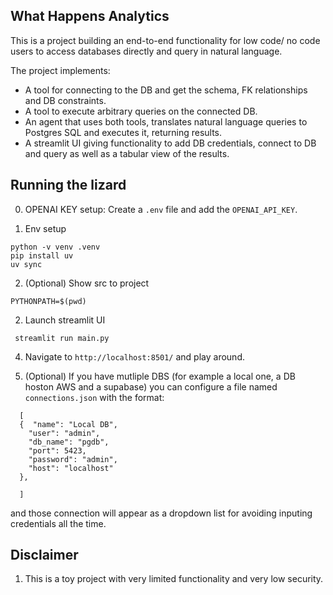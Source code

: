 ## What Happens Analytics

This is a project building an end-to-end
functionality for low code/ no code users to access 
databases directly and query in natural language.

The project implements: 

* A tool for connecting to the DB and get the schema, FK 
    relationships and DB constraints.
* A tool to execute arbitrary queries on the connected DB. 
* An agent that uses both tools, translates natural language
    queries to Postgres SQL and executes it, returning results. 
* A streamlit UI giving functionality to add DB credentials, connect to DB 
    and query as well as a tabular view of the results. 

## Running the lizard

0. OPENAI KEY setup: Create a `.env` file and add the `OPENAI_API_KEY`. 


1. Env setup

```commandline
python -v venv .venv
pip install uv
uv sync
```

2. (Optional) Show src to project 
```commandline
PYTHONPATH=$(pwd)
```

2. Launch streamlit UI

```commandline
 streamlit run main.py
```

4. Navigate to `http://localhost:8501/`  and play around. 

5. (Optional) If you have mutliple DBS (for example a local one, a DB hoston AWS and a supabase)
    you can configure a file named `connections.json` with the format: 

```commandline
  [
  {  "name": "Local DB",
    "user": "admin",
    "db_name": "pgdb",
    "port": 5423,
    "password": "admin",
    "host": "localhost"
  }, 
  
  ]
```

and those connection will appear as a dropdown list for avoiding inputing 
credentials all the time. 


## Disclaimer

1. This is a toy project with very limited functionality and very low security. 